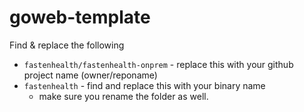 # goweb-template


Find & replace the following

- `fastenhealth/fastenhealth-onprem` - replace this with your github project name (owner/reponame)
- `fastenhealth` - find and replace this with your binary name
    - make sure you rename the folder as well.  

